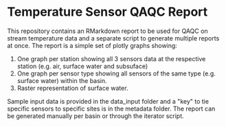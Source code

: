 # Temperature Sensor QAQC Report

This repository contains an RMarkdown report to be used for QAQC on stream temperature data and a separate script to generate multiple reports at once.  The report is a simple set of plotly graphs showing:
1.  One graph per station showing all 3 sensors data at the respective station (e.g. air, surface water and subsuface)
2.  One graph per sensor type showing all sensors of the same type (e.g. surface water) within the basin.
3.  Raster representation of surface water. 

Sample input data is provided in the data_input folder and a "key" to tie specific sensors to specific sites is in the metadata folder.  The report can be generated manually per basin or through the iterator script.  
